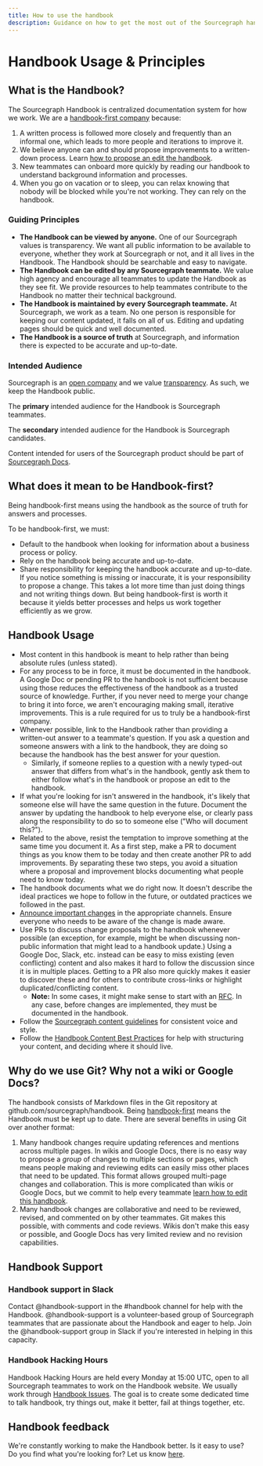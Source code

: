 ```yaml
---
title: How to use the handbook
description: Guidance on how to get the most out of the Sourcegraph handbook
---
```


# Handbook Usage & Principles

## What is the Handbook?

The Sourcegraph Handbook is centralized documentation system for how we work. We are a [handbook-first company](#what-does-it-mean-to-be-handbook-first) because:

1. A written process is followed more closely and frequently than an informal one, which leads to more people and iterations to improve it.
1. We believe anyone can and should propose improvements to a written-down process. Learn [how to propose an edit the handbook](editing/index.md).
1. New teammates can onboard more quickly by reading our handbook to understand background information and processes.
1. When you go on vacation or to sleep, you can relax knowing that nobody will be blocked while you're not working. They can rely on the handbook.

### Guiding Principles

- **The Handbook can be viewed by anyone.** One of our Sourcegraph values is transparency. We want all public information to be available to everyone, whether they work at Sourcegraph or not, and it all lives in the Handbook. The Handbook should be searchable and easy to navigate.
- **The Handbook can be edited by any Sourcegraph teammate.** We value high agency and encourage all teammates to update the Handbook as they see fit. We provide resources to help teammates contribute to the Handbook no matter their technical background.
- **The Handbook is maintained by every Sourcegraph teammate.** At Sourcegraph, we work as a team. No one person is responsible for keeping our content updated, it falls on all of us. Editing and updating pages should be quick and well documented.
- **The Handbook is a source of truth** at Sourcegraph, and information there is expected to be accurate and up-to-date.

### Intended Audience

Sourcegraph is an [open company](../company-info-and-process/about-sourcegraph/index.md#sourcegraph-open-product-open-company-open-source) and we value [transparency](../company-info-and-process/values/index.md#open-and-transparent). As such, we keep the Handbook public.

The **primary** intended audience for the Handbook is Sourcegraph teammates.

The **secondary** intended audience for the Handbook is Sourcegraph candidates.

Content intended for users of the Sourcegraph product should be part of [Sourcegraph Docs](https://docs.sourcegraph.com/).

## What does it mean to be Handbook-first?

Being handbook-first means using the handbook as the source of truth for answers and processes.

To be handbook-first, we must:

- Default to the handbook when looking for information about a business process or policy.
- Rely on the handbook being accurate and up-to-date.
- Share responsibility for keeping the handbook accurate and up-to-date. If you notice something is missing or inaccurate, it is your responsibility to propose a change. This takes a lot more time than just doing things and not writing things down. But being handbook-first is worth it because it yields better processes and helps us work together efficiently as we grow.

## Handbook Usage

- Most content in this handbook is meant to help rather than being absolute rules (unless stated).
- For any process to be in force, it must be documented in the handbook. A Google Doc or pending PR to the handbook is not sufficient because using those reduces the effectiveness of the handbook as a trusted source of knowledge. Further, if you never need to merge your change to bring it into force, we aren't encouraging making small, iterative improvements. This is a rule required for us to truly be a handbook-first company.
- Whenever possible, link to the Handbook rather than providing a written-out answer to a teammate's question. If you ask a question and someone answers with a link to the handbook, they are doing so because the handbook has the best answer for your question.
  - Similarly, if someone replies to a question with a newly typed-out answer that differs from what's in the handbook, gently ask them to either follow what's in the handbook or propose an edit to the handbook.
- If what you're looking for isn't answered in the handbook, it's likely that someone else will have the same question in the future. Document the answer by updating the handbook to help everyone else, or clearly pass along the responsibility to do so to someone else ("Who will document this?").
- Related to the above, resist the temptation to improve something at the same time you document it. As a first step, make a PR to document things as you know them to be today and then create another PR to add improvements. By separating these two steps, you avoid a situation where a proposal and improvement blocks documenting what people need to know today.
- The handbook documents what we do right now. It doesn't describe the ideal practices we hope to follow in the future, or outdated practices we followed in the past.
- [Announce important changes](editing/announcing-handbook-updates.md) in the appropriate channels. Ensure everyone who needs to be aware of the change is made aware.
- Use PRs to discuss change proposals to the handbook whenever possible (an exception, for example, might be when discussing non-public information that might lead to a handbook update.) Using a Google Doc, Slack, etc. instead can be easy to miss existing (even conflicting) content and also makes it hard to follow the discussion since it is in multiple places. Getting to a PR also more quickly makes it easier to discover these and for others to contribute cross-links or highlight duplicated/conflicting content.
  - **Note:** In some cases, it might make sense to start with an [RFC](../company-info-and-process/communication/rfcs/index.md). In any case, before changes are implemented, they must be documented in the handbook.
- Follow the [Sourcegraph content guidelines](../company-info-and-process/communication/content_guidelines/index.md) for consistent voice and style.
- Follow the [Handbook Content Best Practices](editing/handbook-content-best-practices.md) for help with structuring your content, and deciding where it should live.

## Why do we use Git? Why not a wiki or Google Docs?

The handbook consists of Markdown files in the Git repository at github.com/sourcegraph/handbook. Being [handbook-first](#what-does-it-mean-to-be-handbook-first) means the Handbook must be kept up to date. There are several benefits in using Git over another format:

1. Many handbook changes require updating references and mentions across multiple pages. In wikis and Google Docs, there is no easy way to propose a _group_ of changes to multiple sections or pages, which means people making and reviewing edits can easily miss other places that need to be updated. This format allows grouped multi-page changes and collaboration. This is more complicated than wikis or Google Docs, but we commit to help every teammate [learn how to edit this handbook](editing/index.md).
1. Many handbook changes are collaborative and need to be reviewed, revised, and commented on by other teammates. Git makes this possible, with comments and code reviews. Wikis don't make this easy or possible, and Google Docs has very limited review and no revision capabilities.

## Handbook Support

### Handbook support in Slack

Contact @handbook-support in the #handbook channel for help with the Handbook. @handbook-support is a volunteer-based group of Sourcegraph teammates that are passionate about the Handbook and eager to help. Join the @handbook-support group in Slack if you're interested in helping in this capacity.

### Handbook Hacking Hours

Handbook Hacking Hours are held every Monday at 15:00 UTC, open to all Sourcegraph teammates to work on the Handbook website. We usually work through [Handbook Issues](https://github.com/sourcegraph/handbook/projects/1). The goal is to create some dedicated time to talk handbook, try things out, make it better, fail at things together, etc.

## Handbook feedback

We're constantly working to make the Handbook better. Is it easy to use? Do you find what you're looking for? Let us know [here](https://docs.google.com/forms/d/e/1FAIpQLSfb0yU9xmnvK2namuUzUEKbB9IqZlNQF2IWw0OpLsGvBiW2oQ/viewform?usp=sf_link).

